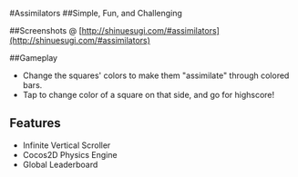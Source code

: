 #Assimilators
##Simple, Fun, and Challenging

##Screenshots @ [http://shinuesugi.com/#assimilators](http://shinuesugi.com/#assimilators)

##Gameplay
* Change the squares' colors to make them "assimilate" through colored bars.
* Tap to change color of a square on that side, and go for highscore!

## Features
* Infinite Vertical Scroller
* Cocos2D Physics Engine
* Global Leaderboard
